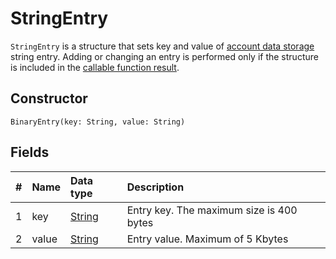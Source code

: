 # StringEntry

`StringEntry` is a structure that sets key and value of [account data storage](/en/blockchain/account/account-data-storage) string entry. Adding or changing an entry is performed only if the structure is included in the [callable function result](/en/ride/v5/functions/callable-function#invocation-result-2).

## Constructor

```ride
BinaryEntry(key: String, value: String)
```

## Fields

|   #   | Name | Data type | Description |
| :--- | :--- | :--- | :--- |
| 1 | key | [String](/en/ride/v5/data-types/string) | Entry key. The maximum size is 400 bytes |
| 2 | value| [String](/en/ride/v5/data-types/byte-vector) | Entry value. Maximum of 5 Kbytes |
